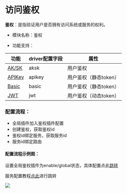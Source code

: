 # 访问鉴权

**鉴权**：是指验证用户是否拥有访问系统或服务的权利。

* 模块名称：鉴权

* 功能支持：

| 功能                                 | driver配置字段 | 属性                  |
| ------------------------------------ | -------------- | --------------------- |
| [AK/SK](/docs/apinto/auth/aksk.md)    | aksk           | 用户鉴权              |
| [APIKey](/docs/apinto/auth/apikey.md) | apikey         | 用户鉴权（静态token） |
| [Basic](/docs/apinto/auth/basic.md)   | basic          | 用户鉴权（静态token） |
| [JWT](/docs/apinto/auth/jwt.md)       | jwt            | 用户鉴权（动态token） |



### 配置流程：

* 全局插件加入鉴权插件配置
* 创建鉴权，获取鉴权id
* 鉴权id绑定服务，获取服务id
* 服务id绑定路由



#### 配置流程示例图：

设置全局鉴权插件为enable/global状态，具体配置点此[跳转](/docs/apinto/plugins)

服务配置教程[点此](/docs/apinto/service/http.md)进行跳转


![](http://data.eolinker.com/course/VLuGFHb49e061c9e4182ead46bff6aa89520721a2f3cc72.png)



